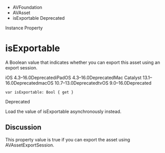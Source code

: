 

- AVFoundation
- AVAsset
-  isExportable Deprecated

Instance Property

# isExportable

A Boolean value that indicates whether you can export this asset using an export session.

iOS 4.3–16.0DeprecatediPadOS 4.3–16.0DeprecatedMac Catalyst 13.1–16.0DeprecatedmacOS 10.7–13.0DeprecatedtvOS 9.0–16.0Deprecated

``` source
var isExportable: Bool { get }
```

Deprecated

Load the value of isExportable asynchronously instead.

## Discussion

This property value is true if you can export the asset using AVAssetExportSession.

